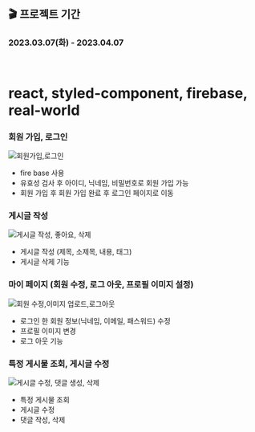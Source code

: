 ## 🎬 프로젝트 기간  
<h3>2023.03.07(화) - 2023.04.07</h3>

<br />

# react, styled-component, firebase, real-world



### 회원 가입, 로그인

![회원가입,로그인](https://user-images.githubusercontent.com/97446711/234043720-8fcba876-9cd4-4851-8d22-2cc8cb0c2151.gif)
 * fire base 사용
 * 유효성 검사 후 아이디, 닉네임, 비밀번호로 회원 가입 가능
 * 회원 가입 후 회원 가입 완료 후 로그인 페이지로 이동 

### 게시글 작성

![게시글 작성, 좋아요, 삭제 ](https://user-images.githubusercontent.com/97446711/234174181-a3b8b376-cd80-40ae-88f6-7e57a0ff30a8.gif)
 * 게시글 작성 (제목, 소제목, 내용, 태그)
 * 게시글 삭제 기능 

### 마이 페이지 (회원 수정, 로그 아웃, 프로필 이미지 설정)

![회원 수정,이미지 업로드,로그아웃](https://user-images.githubusercontent.com/97446711/234175237-417ced7e-6d7e-42e7-acdb-d680931f1b77.gif)
 * 로그인 한 회원 정보(닉네임, 이메일, 패스워드) 수정
 * 프로필 이미지 변경
 * 로그 아웃 기능

### 특정 게시물 조회, 게시글 수정

![게시글 수정, 댓글 생성, 삭제](https://user-images.githubusercontent.com/97446711/234297742-67a4e65c-f587-4022-b2dd-e926007417a2.gif)
 * 특정 게시물 조회
 * 게시글 수정
 * 댓글 작성, 삭제
  
 




<br/>
